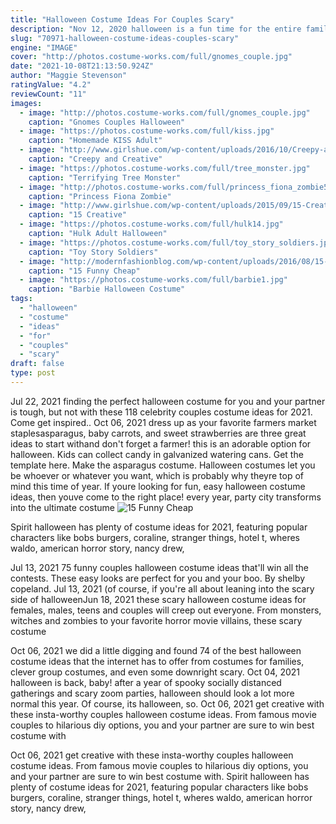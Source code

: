 ```yaml
---
title: "Halloween Costume Ideas For Couples Scary"
description: "Nov 12, 2020 halloween is a fun time for the entire family to play dress-up. In fact, there are myriad ways to coordinate family halloween costumes. Some ideas require time and effort while others you can"
slug: "70971-halloween-costume-ideas-couples-scary"
engine: "IMAGE"
cover: "http://photos.costume-works.com/full/gnomes_couple.jpg"
date: "2021-10-08T21:13:50.924Z"
author: "Maggie Stevenson"
ratingValue: "4.2"
reviewCount: "11"
images:
  - image: "http://photos.costume-works.com/full/gnomes_couple.jpg"
    caption: "Gnomes Couples Halloween"
  - image: "https://photos.costume-works.com/full/kiss.jpg"
    caption: "Homemade KISS Adult"
  - image: "http://www.girlshue.com/wp-content/uploads/2016/10/Creepy-and-Creative-Halloween-Makeup-Ideas-2016-10.jpg"
    caption: "Creepy and Creative"
  - image: "https://photos.costume-works.com/full/tree_monster.jpg"
    caption: "Terrifying Tree Monster"
  - image: "http://photos.costume-works.com/full/princess_fiona_zombie5.jpg"
    caption: "Princess Fiona Zombie"
  - image: "http://www.girlshue.com/wp-content/uploads/2015/09/15-Creative-Unique-Couple-Halloween-Costume-Ideas-2015-5.jpg"
    caption: "15 Creative"
  - image: "https://photos.costume-works.com/full/hulk14.jpg"
    caption: "Hulk Adult Halloween"
  - image: "https://photos.costume-works.com/full/toy_story_soldiers.jpg"
    caption: "Toy Story Soldiers"
  - image: "http://modernfashionblog.com/wp-content/uploads/2016/08/15-Funny-Cheap-Easy-Homemade-Halloween-Costumes-2016-13.jpg"
    caption: "15 Funny Cheap"
  - image: "https://photos.costume-works.com/full/barbie1.jpg"
    caption: "Barbie Halloween Costume"
tags:
  - "halloween"
  - "costume"
  - "ideas"
  - "for"
  - "couples"
  - "scary"
draft: false
type: post
---
```


Jul 22, 2021 finding the perfect halloween costume for you and your partner is tough, but not with these 118 celebrity couples costume ideas for 2021. Come get inspired.. Oct 06, 2021 dress up as your favorite farmers market staplesasparagus, baby carrots, and sweet strawberries are three great ideas to start withand don't forget a farmer! this is an adorable option for halloween. Kids can collect candy in galvanized watering cans. Get the template here. Make the asparagus costume. Halloween costumes let you be whoever or whatever you want, which is probably why theyre top of mind this time of year. If youre looking for fun, easy halloween costume ideas, then youve come to the right place! every year, party city transforms into the ultimate costume
![15 Funny Cheap](http://modernfashionblog.com/wp-content/uploads/2016/08/15-Funny-Cheap-Easy-Homemade-Halloween-Costumes-2016-13.jpg "15 Funny Cheap")

Spirit halloween has plenty of costume ideas for 2021, featuring popular characters like bobs burgers, coraline, stranger things, hotel t, wheres waldo, american horror story, nancy drew,
<!--inArticleAds-->

<!--galleryOne-->

Jul 13, 2021 75 funny couples halloween costume ideas that'll win all the contests. These easy looks are perfect for you and your boo. By shelby copeland. Jul 13, 2021  (of course, if you're all about leaning into the scary side of halloweenJun 18, 2021 these scary halloween costume ideas for females, males, teens and couples will creep out everyone. From monsters, witches and zombies to your favorite horror movie villains, these scary costume
<!--inArticleAds-->

<!--galleryTwo-->

Oct 06, 2021 we did a little digging and found 74 of the best halloween costume ideas that the internet has to offer from costumes for families, clever group costumes, and even some downright scary. Oct 04, 2021 halloween is back, baby! after a year of spooky socially distanced gatherings and scary zoom parties, halloween should look a lot more normal this year. Of course, its halloween, so. Oct 06, 2021 get creative with these insta-worthy couples halloween costume ideas. From famous movie couples to hilarious diy options, you and your partner are sure to win best costume with
<!--galleryThree-->

Oct 06, 2021 get creative with these insta-worthy couples halloween costume ideas. From famous movie couples to hilarious diy options, you and your partner are sure to win best costume with. Spirit halloween has plenty of costume ideas for 2021, featuring popular characters like bobs burgers, coraline, stranger things, hotel t, wheres waldo, american horror story, nancy drew,